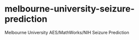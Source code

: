# melbourne-university-seizure-prediction
Melbourne University AES/MathWorks/NIH Seizure Prediction
